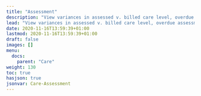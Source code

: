 ```yaml
---
title: "Assessment"
description: "View variances in assessed v. billed care level, overdue assessments, % of population with a care level change, and a complete list of residents currently on short term leave.  When managing multiple communities, this app provides an easy way to identify communities with opportunities for improvement in those areas."
lead: "View variances in assessed v. billed care level, overdue assessments, % of population with a care level change, and a complete list of residents currently on short term leave.  When managing multiple communities, this app provides an easy way to identify communities with opportunities for improvement in those areas."
date: 2020-11-16T13:59:39+01:00
lastmod: 2020-11-16T13:59:39+01:00
draft: false
images: []
menu:
  docs:
    parent: "Care"
weight: 130
toc: true
hasjson: true
jsonvar: Care-Assessment
---
```

